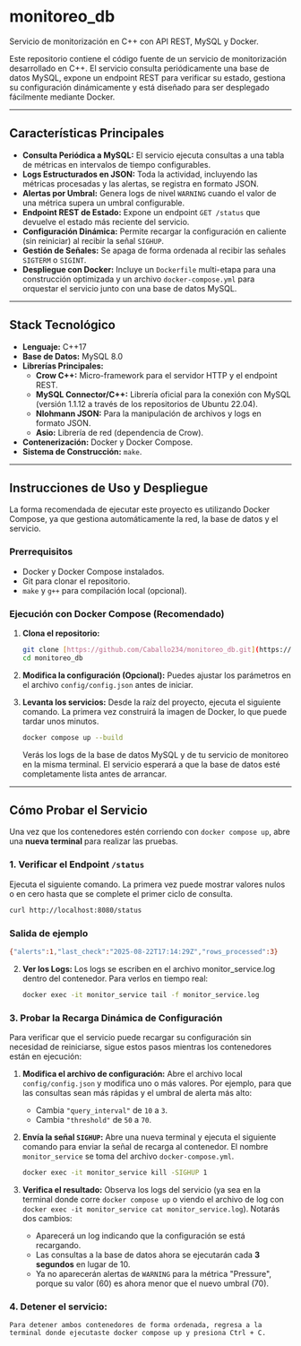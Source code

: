 # monitoreo_db
Servicio de monitorización en C++ con API REST, MySQL y Docker.

Este repositorio contiene el código fuente de un servicio de monitorización desarrollado en C++. El servicio consulta periódicamente una base de datos MySQL, expone un endpoint REST para verificar su estado, gestiona su configuración dinámicamente y está diseñado para ser desplegado fácilmente mediante Docker.

---
## Características Principales

* **Consulta Periódica a MySQL:** El servicio ejecuta consultas a una tabla de métricas en intervalos de tiempo configurables.
* **Logs Estructurados en JSON:** Toda la actividad, incluyendo las métricas procesadas y las alertas, se registra en formato JSON.
* **Alertas por Umbral:** Genera logs de nivel `WARNING` cuando el valor de una métrica supera un umbral configurable.
* **Endpoint REST de Estado:** Expone un endpoint `GET /status` que devuelve el estado más reciente del servicio.
* **Configuración Dinámica:** Permite recargar la configuración en caliente (sin reiniciar) al recibir la señal `SIGHUP`.
* **Gestión de Señales:** Se apaga de forma ordenada al recibir las señales `SIGTERM` o `SIGINT`.
* **Despliegue con Docker:** Incluye un `Dockerfile` multi-etapa para una construcción optimizada y un archivo `docker-compose.yml` para orquestar el servicio junto con una base de datos MySQL.

---
## Stack Tecnológico

* **Lenguaje:** C++17
* **Base de Datos:** MySQL 8.0
* **Librerías Principales:**
    * **Crow C++:** Micro-framework para el servidor HTTP y el endpoint REST.
    * **MySQL Connector/C++:** Librería oficial para la conexión con MySQL (versión 1.1.12 a través de los repositorios de Ubuntu 22.04).
    * **Nlohmann JSON:** Para la manipulación de archivos y logs en formato JSON.
    * **Asio:** Librería de red (dependencia de Crow).
* **Contenerización:** Docker y Docker Compose.
* **Sistema de Construcción:** `make`.

---
## Instrucciones de Uso y Despliegue

La forma recomendada de ejecutar este proyecto es utilizando Docker Compose, ya que gestiona automáticamente la red, la base de datos y el servicio.

### Prerrequisitos

* Docker y Docker Compose instalados.
* Git para clonar el repositorio.
* `make` y `g++` para compilación local (opcional).

### Ejecución con Docker Compose (Recomendado)

1.  **Clona el repositorio:**
    ```bash
    git clone [https://github.com/Caballo234/monitoreo_db.git](https://github.com/Caballo234/monitoreo_db.git)
    cd monitoreo_db
    ```

2.  **Modifica la configuración (Opcional):**
    Puedes ajustar los parámetros en el archivo `config/config.json` antes de iniciar.

3.  **Levanta los servicios:**
    Desde la raíz del proyecto, ejecuta el siguiente comando. La primera vez construirá la imagen de Docker, lo que puede tardar unos minutos.
    ```bash
    docker compose up --build
    ```
    Verás los logs de la base de datos MySQL y de tu servicio de monitoreo en la misma terminal. El servicio esperará a que la base de datos esté completamente lista antes de arrancar.

---
## Cómo Probar el Servicio

Una vez que los contenedores estén corriendo con `docker compose up`, abre una **nueva terminal** para realizar las pruebas.

### 1. Verificar el Endpoint `/status`

Ejecuta el siguiente comando. La primera vez puede mostrar valores nulos o en cero hasta que se complete el primer ciclo de consulta.

```bash
curl http://localhost:8080/status
```
### Salida de ejemplo 

```bash
{"alerts":1,"last_check":"2025-08-22T17:14:29Z","rows_processed":3}
```

2.  **Ver los Logs:**
   Los logs se escriben en el archivo monitor_service.log dentro del contenedor. Para verlos en tiempo real:
    ```bash
    docker exec -it monitor_service tail -f monitor_service.log
    ```

### 3. Probar la Recarga Dinámica de Configuración 

Para verificar que el servicio puede recargar su configuración sin necesidad de reiniciarse, sigue estos pasos mientras los contenedores están en ejecución:

1.  **Modifica el archivo de configuración:**
    Abre el archivo local `config/config.json` y modifica uno o más valores. Por ejemplo, para que las consultas sean más rápidas y el umbral de alerta más alto:
    * Cambia `"query_interval"` de `10` a `3`.
    * Cambia `"threshold"` de `50` a `70`.

2.  **Envía la señal `SIGHUP`:**
    Abre una nueva terminal y ejecuta el siguiente comando para enviar la señal de recarga al contenedor. El nombre `monitor_service` se toma del archivo `docker-compose.yml`.
    ```bash
    docker exec -it monitor_service kill -SIGHUP 1
    ```

3.  **Verifica el resultado:**
    Observa los logs del servicio (ya sea en la terminal donde corre `docker compose up` o viendo el archivo de log con `docker exec -it monitor_service cat monitor_service.log`). Notarás dos cambios:
    * Aparecerá un log indicando que la configuración se está recargando.
    * Las consultas a la base de datos ahora se ejecutarán cada **3 segundos** en lugar de 10.
    * Ya no aparecerán alertas de `WARNING` para la métrica "Pressure", porque su valor (60) es ahora menor que el nuevo umbral (70).

### 4.  **Detener el servicio:**
    Para detener ambos contenedores de forma ordenada, regresa a la terminal donde ejecutaste docker compose up y presiona Ctrl + C.
